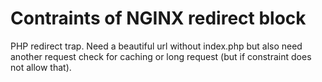 # Contraints of NGINX redirect block

PHP redirect trap. Need a beautiful url without index.php but also need another
request check for caching or long request (but if constraint does not allow that).



